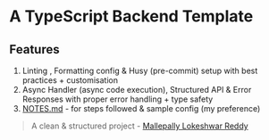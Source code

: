 # A TypeScript Backend Template

## Features

1. Linting , Formatting config & Husy (pre-commit) setup with best practices + customisation
2. Async Handler (async code execution), Structured API & Error Responses with proper error handling + type safety
3. [NOTES.md](NOTES.md) - for steps followed & sample config (my preference)

> A clean & structured project - [Mallepally Lokeshwar Reddy](https://github.com/lokeshwar777)

